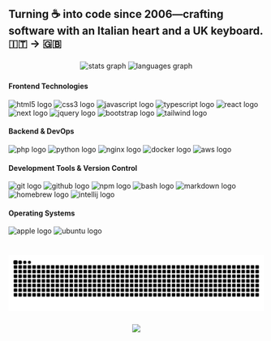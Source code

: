 <h2 align="left">Turning ☕ into code since 2006—crafting software with an Italian heart and a UK keyboard. 🇮🇹 → 🇬🇧</h2>

###

<div align="center">
  <img src="https://github-readme-stats.vercel.app/api?username=gabri83&hide_title=false&hide_rank=false&show_icons=true&count_private=true&disable_animations=false&theme=dracula&locale=en&hide_border=false" height="150" alt="stats graph"  />
  <img src="https://github-readme-stats.vercel.app/api/top-langs?username=gabri83&locale=en&hide_title=false&layout=compact&card_width=320&langs_count=5&theme=dracula&hide_border=false" height="150" alt="languages graph"  />
</div>

###

<div align="left">
  <div>
    <h4>Frontend Technologies</h4>
    <div>
      <img src="https://cdn.jsdelivr.net/gh/devicons/devicon/icons/html5/html5-original.svg" height="30" alt="html5 logo" />
      <img src="https://cdn.jsdelivr.net/gh/devicons/devicon/icons/css3/css3-original.svg" height="30" alt="css3 logo" />
      <img src="https://cdn.jsdelivr.net/gh/devicons/devicon/icons/javascript/javascript-original.svg" height="30" alt="javascript logo" />
      <img src="https://cdn.jsdelivr.net/gh/devicons/devicon/icons/typescript/typescript-original.svg" height="30" alt="typescript logo" />
      <img src="https://cdn.jsdelivr.net/gh/devicons/devicon/icons/react/react-original.svg" height="30" alt="react logo" />
      <img src="https://cdn.jsdelivr.net/gh/devicons/devicon@latest/icons/nextjs/nextjs-original.svg" height="30" alt="next logo" />
      <img src="https://cdn.jsdelivr.net/gh/devicons/devicon@latest/icons/jquery/jquery-plain-wordmark.svg" height="30" alt="jquery logo" />
      <img src="https://cdn.jsdelivr.net/gh/devicons/devicon@latest/icons/bootstrap/bootstrap-original.svg" height="30" alt="bootstrap logo" />
      <img src="https://cdn.jsdelivr.net/gh/devicons/devicon@latest/icons/tailwindcss/tailwindcss-original.svg" height="30" alt="tailwind logo" />
    </div>
  </div>
  
  <div>
    <h4>Backend & DevOps</h4>
    <div>
      <img src="https://cdn.jsdelivr.net/gh/devicons/devicon/icons/php/php-original.svg" height="30" alt="php logo" />
      <img src="https://cdn.jsdelivr.net/gh/devicons/devicon/icons/python/python-original.svg" height="30" alt="python logo" />
      <img src="https://cdn.jsdelivr.net/gh/devicons/devicon@latest/icons/nginx/nginx-original.svg" height="30" alt="nginx logo" />
      <img src="https://cdn.jsdelivr.net/gh/devicons/devicon@latest/icons/docker/docker-original.svg" height="30" alt="docker logo" />
      <img src="https://cdn.jsdelivr.net/gh/devicons/devicon@latest/icons/amazonwebservices/amazonwebservices-original-wordmark.svg" height="30" alt="aws logo" />
    </div>
  </div>
  
  <div>
    <h4>Development Tools & Version Control</h4>
    <div>
      <img src="https://cdn.jsdelivr.net/gh/devicons/devicon@latest/icons/git/git-original.svg" height="30" alt="git logo" />
      <img src="https://cdn.jsdelivr.net/gh/devicons/devicon@latest/icons/github/github-original-wordmark.svg" height="30" alt="github logo" />
      <img src="https://cdn.jsdelivr.net/gh/devicons/devicon@latest/icons/npm/npm-original-wordmark.svg" height="30" alt="npm logo" />
      <img src="https://cdn.jsdelivr.net/gh/devicons/devicon@latest/icons/bash/bash-original.svg" height="30" alt="bash logo" />
      <img src="https://cdn.jsdelivr.net/gh/devicons/devicon@latest/icons/markdown/markdown-original.svg" height="30" alt="markdown logo" />
      <img src="https://cdn.jsdelivr.net/gh/devicons/devicon@latest/icons/homebrew/homebrew-original.svg" height="30" alt="homebrew logo" />
      <img src="https://cdn.jsdelivr.net/gh/devicons/devicon@latest/icons/intellij/intellij-original.svg" height="30" alt="intellij logo" />
    </div>
  </div>
  
  <div>
    <h4>Operating Systems</h4>
    <div>
      <img src="https://cdn.jsdelivr.net/gh/devicons/devicon@latest/icons/apple/apple-original.svg" height="30" alt="apple logo" />
      <img src="https://cdn.jsdelivr.net/gh/devicons/devicon@latest/icons/ubuntu/ubuntu-original.svg" height="30" alt="ubuntu logo" />
    </div>
  </div>     
</div>

###

<br clear="both">

<img src="https://raw.githubusercontent.com/gabri83/gabri83/output/snake.svg" alt="Snake animation" />

###

<div align="center">
  <img src="https://profile-counter.glitch.me/gabri83/count.svg?"  />
</div>

###

